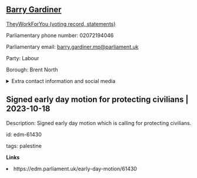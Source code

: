 ## <a href="https://members.parliament.uk/member/146/contact">Barry Gardiner</a>

<a href="https://www.theyworkforyou.com/mp/10220/barry_gardiner/brent_north">TheyWorkForYou (voting record, statements)</a> 

Parliamentary phone number: 02072194046 

Parliamentary email: barry.gardiner.mp@parliament.uk 

Party: Labour 

Borough: Brent North 

<details><summary>Extra contact information and social media</summary> 
<li>Website: http://www.barrygardiner.com</li>
<li>Twitter: https://twitter.com/BarryGardiner</li>
<li>Constituency office phone number:</li>
<li>Constituency office email:</li>
<li>Facebook:</li>
<li>Instagram:</li>
<li>Youtube:</li>
<li>Linkedin:</li>
<li>Government department phone number:</li>
<li>Government department email:</li>
<li>Threads:</li>
<li>Party office phone number:</li>
<li>Party office email:</li>
<li>Tiktok:</li>
</details>

## Signed early day motion for protecting civilians | 2023-10-18

Description: Signed early day motion which is calling for protecting civilians. 
 
id: edm-61430 

tags: palestine 

**Links** 
 <li>https://edm.parliament.uk/early-day-motion/61430</li>
